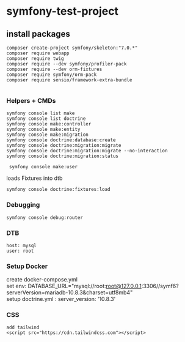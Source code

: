 # symfony-test-project

## install packages

```
composer create-project symfony/skeleton:"7.0.*"
composer require webapp
composer require twig
composer require --dev symfony/profiler-pack
composer require --dev orm-fixtures
composer require symfony/orm-pack
composer require sensio/framework-extra-bundle


```
### Helpers + CMDs
```
symfony console list make
symfony console list doctrine
symfony console make:controller
symfony console make:entity
symfony console make:migration
symfony console doctrine:database:create
symfony console doctrine:migration:migrate
symfony console doctrine:migration:migrate --no-interaction
symfony console doctrine:migration:status

 symfony console make:user

```
loads Fixtures into dtb
```
symfony console doctrine:fixtures:load
```

### Debugging
```
symfony console debug:router
```
### DTB
```
host: mysql
user: root
```


### Setup Docker
create docker-compose.yml \
set env:
DATABASE_URL="mysql://root:root@127.0.0.1:3306//symf6?serverVersion=mariadb-10.8.3&charset=utf8mb4" \
setup doctrine.yml :
server_version: '10.8.3'

### CSS
```
add tailwind
<script src="https://cdn.tailwindcss.com"></script>
```
